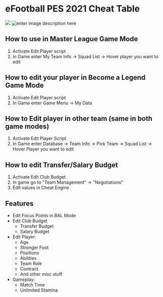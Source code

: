 # eFootball PES 2021 Cheat Table

![](https://i.imgur.com/SphIZMR.png)
![enter image description here](https://i.imgur.com/AzuVU1N.gif)
## How to use in Master League Game Mode

 1. Activate Edit Player script
 2. In Game enter My Team Info -> Squad List -> Hover player you want to edit

## How to edit your player in Become a Legend Game Mode

 1. Activate Edit Player script
 2. In Game enter Game Menu -> My Data

## How to Edit player in other team (same in both game modes)

 1. Activate Edit Player Script
 2. In Game enter Database -> Team Info -> Pick Team -> Squad List -> Hover Player you want to edit

## How to edit Transfer/Salary Budget

 1. Activate Edit Club Budget
 2. In game go to "Team Management" -> "Negotiations"
 3. Edit values in Cheat Engine

## Features
 - Edit Focus Points in BAL Mode
 - Edit Club Budget
   -  Transfer Budget
   -  Salary Budget
 - Edit Player:
    - Age
    - Stronger Foot
    - Positions
    - Abilities
    - Team Role
    - Contract
    - And other misc stuff
 - Gameplay:
    - Match Time
    - Unlimited Stamina
